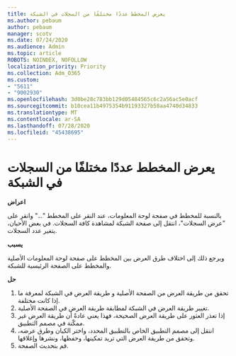 ```yaml
---
title: يعرض المخطط عددًا مختلفًا من السجلات في الشبكة
ms.author: pebaum
author: pebaum
manager: scotv
ms.date: 07/24/2020
ms.audience: Admin
ms.topic: article
ROBOTS: NOINDEX, NOFOLLOW
localization_priority: Priority
ms.collection: Adm_O365
ms.custom:
- "5611"
- "9002930"
ms.openlocfilehash: 3d0be28c783bb129d05484565c6c2a56ac5e0acf
ms.sourcegitcommit: b10cea11b4975354b91193327b58aa4740d34833
ms.translationtype: MT
ms.contentlocale: ar-SA
ms.lasthandoff: 07/28/2020
ms.locfileid: "45438695"
---
```

# <a name="chart-shows-different-number-of-records-in-grid"></a>يعرض المخطط عددًا مختلفًا من السجلات في الشبكة

**اعراض**

بالنسبة للمخطط في صفحة لوحة المعلومات، عند النقر على المخطط "..." وانقر على "عرض السجلات"، انتقل إلى صفحة الشبكة لمشاهدة كافة السجلات. في بعض الأحيان، يتغير عدد السجلات.

**يسبب**

ويرجع ذلك إلى اختلاف طرق العرض بين المخطط على صفحة لوحة المعلومات الأصلية والمخطط على الصفحة الرئيسية للشبكة.  

**حل**

1. تحقق من طريقة العرض من الصفحة الأصلية و طريقة العرض في الشبكة لمعرفة ما إذا كانت مختلفة.
2. تغيير طريقة العرض في الشبكة لمطابقة طريقة العرض في الصفحة الأصلية.
3. إذا تعذر العثور على طريقة العرض الصحيحة، فهذا يعني عادةً أن طريقة العرض غير ممكّنة في مصمم التطبيق.
4. انتقل إلى مصمم التطبيق الخاص بالتطبيق المحدد، واختر الكيان وطرق عرضه، وتحقق من طريقة العرض التي تريد تمكينها، وحفظها، ونشرها وإغلاقها.
5. قم بتحديث الصفحة.